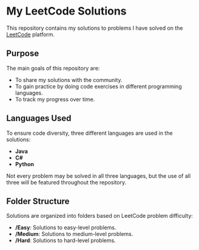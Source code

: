 # My LeetCode Solutions

This repository contains my solutions to problems I have solved on the [LeetCode](https://leetcode.com/) platform.

## Purpose

The main goals of this repository are:
* To share my solutions with the community.
* To gain practice by doing code exercises in different programming languages.
* To track my progress over time.

## Languages Used

To ensure code diversity, three different languages are used in the solutions:
* **Java**
* **C#**
* **Python**

Not every problem may be solved in all three languages, but the use of all three will be featured throughout the repository.

## Folder Structure

Solutions are organized into folders based on LeetCode problem difficulty:

* **/Easy**: Solutions to easy-level problems.
* **/Medium**: Solutions to medium-level problems.
* **/Hard**: Solutions to hard-level problems.